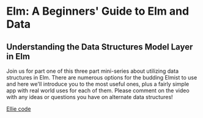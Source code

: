 # Elm: A Beginners' Guide to Elm and Data

## Understanding the Data Structures Model Layer in Elm

Join us for part one of this three part mini-series about utilizing data structures in Elm. There are numerous options for the budding Elmist to use and here we'll introduce you to the most useful ones, plus a fairly simple app with real world uses for each of them. Please comment on the video with any ideas or questions you have on alternate data structures!

[Ellie code](https://ellie-app.com/DfWyVkhg8ka1/0)
